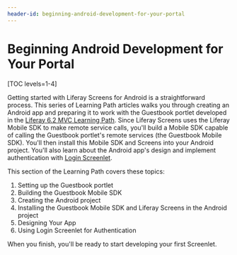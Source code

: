 ```yaml
---
header-id: beginning-android-development-for-your-portal
---
```


# Beginning Android Development for Your Portal

[TOC levels=1-4]

Getting started with Liferay Screens for Android is a straightforward process. 
This series of Learning Path articles walks you through creating an Android app 
and preparing it to work with the Guestbook portlet developed in the 
[Liferay 6.2 MVC Learning Path](/docs/6-2/tutorials/-/knowledge_base/t/writing-a-liferay-mvc-application). 
Since Liferay Screens uses the Liferay Mobile SDK to make remote service calls, 
you'll build a Mobile SDK capable of calling the Guestbook portlet's remote 
services (the Guestbook Mobile SDK). You'll then install this Mobile SDK and 
Screens into your Android project. You'll also learn about the Android app's 
design and implement authentication with 
[Login Screenlet](/docs/6-2/reference/-/knowledge_base/r/loginscreenlet-for-android). 

This section of the Learning Path covers these topics: 

1.  Setting up the Guestbook portlet
2.  Building the Guestbook Mobile SDK
3.  Creating the Android project
4.  Installing the Guestbook Mobile SDK and Liferay Screens in the Android 
    project
5.  Designing Your App
6.  Using Login Screenlet for Authentication

When you finish, you'll be ready to start developing your first Screenlet.
